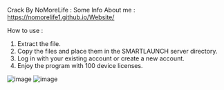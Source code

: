 Crack By NoMoreLife :  Some Info About me : https://nomorelife1.github.io/Website/

How to use :
1. Extract the file.
2. Copy the files and place them in the SMARTLAUNCH server directory.
3. Log in with your existing account or create a new account.
4. Enjoy the program with 100 device licenses.

![image](https://github.com/user-attachments/assets/9dc5fc33-f398-43eb-99ba-b314c8a35a93)
![image](https://github.com/user-attachments/assets/f5fd3d71-29af-4091-9673-995e165de2b7)
